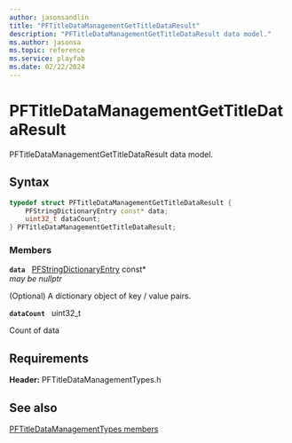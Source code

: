 ```yaml
---
author: jasonsandlin
title: "PFTitleDataManagementGetTitleDataResult"
description: "PFTitleDataManagementGetTitleDataResult data model."
ms.author: jasonsa
ms.topic: reference
ms.service: playfab
ms.date: 02/22/2024
---
```


# PFTitleDataManagementGetTitleDataResult  

PFTitleDataManagementGetTitleDataResult data model.  

## Syntax  
  
```cpp
typedef struct PFTitleDataManagementGetTitleDataResult {  
    PFStringDictionaryEntry const* data;  
    uint32_t dataCount;  
} PFTitleDataManagementGetTitleDataResult;  
```
  
### Members  
  
**`data`** &nbsp; [PFStringDictionaryEntry](../../pftypes/structs/pfstringdictionaryentry.md) const*  
*may be nullptr*  
  
(Optional) A dictionary object of key / value pairs.
  
**`dataCount`** &nbsp; uint32_t  
  
Count of data
  
  
## Requirements  
  
**Header:** PFTitleDataManagementTypes.h
  
## See also  
[PFTitleDataManagementTypes members](../pftitledatamanagementtypes_members.md)  

  
  
